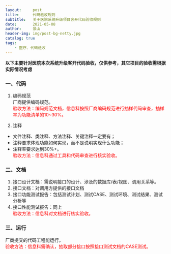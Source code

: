 ```yaml
---
layout:     post
title:      代码验收规则
subtitle:   关于医院系统升级项目客开代码验收规则
date:       2021-05-08
author:     景山
header-img: img/post-bg-netty.jpg
catalog: true
tags:
    - 医疗、代码验收
---
```


**以下主要针对医院本次系统升级客开代码验收，仅供参考，其它项目的验收需根据实际情况考虑**
### 一、代码
1. 编码规范  
厂商提供编码规范。  
<font color='red'>验收方法：编码规范文档，信息科按照厂商编码规范进行抽样代码审查，抽样率为功能清单的10~30%。</font>

2. 注释  
- 文件注释、类注释、方法注释、关键注释一定要有；
- 注释要求体现功能如何实现，而不是说明实现什么功能；
- 注释率要求达到30%+。  
<font color='red'>验收方法：信息科通过工具和代码审查进行核实验收。</font>

### 二、文档
1. 接口设计文档：需说明接口的设计、涉及的数据库/表/视图、调用关系等。  
2. 接口文档：对调用方提供的接口文档  
3. 接口功能测试报告：包括测试计划、测试CASE、测试环境、测试结果、测试分析等  
4. 接口性能测试报告：同上  
<font color='red'>验收方法：信息科对文档进行核实验收。</font>

### 三、运行
厂商提交的代码工程能运行。  
<font color='red'>验收方法：信息科需确认，抽取部分接口按照接口测试文档的CASE测试。</font>
